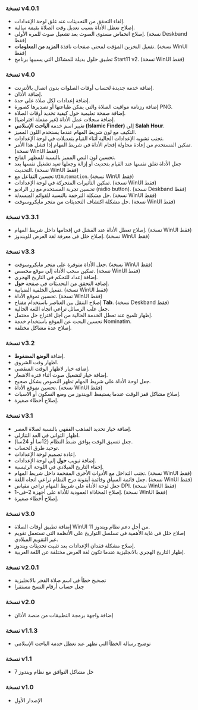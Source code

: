 ﻿### نسخة v4.0.1

- إلغاء التحقق من التحديثات عند غلق لوحة الإعدادات.
- إصلاح تعطل الأداة بسبب تعديل وقت الصلاة بقيمة سالبة.
- إصلاح انخفاض مستوى الصوت بعد تشغيل صوت للمرة الأولى. (نسخة Deskband فقط)
- تفعيل التخزين المؤقت لمحتى صفحات نافذة **المزيد من المعلومات**. (نسخة WinUI فقط)
- تطبيق حلول بديلة للمشاكل التي يسببها برنامج Start11 v2. (نسخة WinUI فقط)

### نسخة v4.0

- إضافة خدمة جديدة لحساب أوقات الصلوات بدون اتصال بالأنترنت.
- إضافة الأذان.
- إضافة إعدادات لكل صلاة على حدة.
- إضافة رزنامة مواقيت الصلاة والتي يمكن طباعتها أو تصديرها كصورة PNG.
- إضافة صفحة تعليمية حول كيفية تحديد أوقات الصلاة.
- إضافة سجلات عمل الأداة (غير مفعلة افتراضيا).
- تغيير اسم خدمة **الباحث الإسلامي (Islamic Finder)** إلى **Salah Hour**.
- التكيف مع لون شريط المهام عندما يستحدم اللون المميز.
- تجنب تشويه الإعدادات الحالية أثناء القيام بتعديلات في لوحة الإعدادات.
- تمكين المستخدم من إعادة محاولة إقحام الأداة في شريط المهام إذا فشل هذا الأمر. (نسخة WinUI فقط)
- تحسين لون النص المميز بالنسبة للمظهر الفاتح.
- جعل الأداة تغلق نفسها عند القيام بتحديث أو إزالة وجعلها تعيد تشغيل نفسها بعد التحديث. (نسخة WinUI فقط)
- تحسين التفاعل مع `UIAutomation`. (نسخة WinUI فقط)
- تمكين التأثيرات المتحركة في لوحة الإعدادات. (نسخة WinUI فقط)
- تحسين تجربة المستخدم مع زر الراديو (radio button). (نسخة Deskband فقط)
- حل مشكلة الترجمة بالنسبة للقوائم المنسدلة. (نسخة WinUI فقط)
- حل مشكلة اكتشاف التحديثات من متجر مايكروسوفت. (نسخة WinUI فقط)

### نسخة v3.3.1

- إصلاح تعطل الأداة عند الفشل في إقحامها داخل شريط المهام. (نسخة WinUI فقط)
- إصلاح خلل في معرفة لغة العرض للويندوز. (نسخة WinUI فقط)

### نسخة v3.3

- جعل الأداة متوفرة على متجر مايكروسوفت. (نسخة WinUI فقط)
- تمكين سحب الأداة إلى موقع مخصص. (نسخة WinUI فقط)
- إضافة إعداد للتحكم في التاريخ الهجري.
- إضافة التحقق من التحديثات في صفحة **حول**.
- تفعيل الخلفية الضبابية. (نسخة WinUI فقط)
- تحسين تموقع الأداة. (نسخة WinUI فقط)
- إصلاح التنقل بين العناصر باستخدام مفتاح **Tab**. (نسخة Deskband فقط)
- جعل علب الرسائل تراعي اتجاه اللغة الحالية.
- إظهار تلميح عند تعطل الخدمة الحالية من أجل اقتراح حل محتمل.
- تحسين البحث عن الموقع باستخدام خدمة Nominatim.
- إصلاح عدة مشاكل مختلفة.

### نسخة v3.2

- إضافة **الوضع المضغوط**.
- اظهار وقت الشروق.
- إضافة خيار لاظهار الوقت المنقضي.
- إضافة خيار لتشغيل صوت أثناء فترة الاشعار.
- جعل لوحة الأداة على شريط المهام تظهر النصوص بشكل صحيح.
- تحسين تموقع الأداة. (نسخة WinUI فقط)
- إصلاح مشاكل قفز الوقت عندما يستيقظ الويندوز من وضع السكون أو الاسبات.
- إصلاح أخطاء صغيرة.

### نسخة v3.1

- إضافة خيار تحديد المذهب الفقهي بالنسبة لصلاة العصر.
- اظهار الثواني في العد التنازلي.
- جعل تنسيق الوقت يوافق ضبط النظام (12سا أو 24سا).
- توحيد طرق الحساب.
- إعادة تصميم لوحة الإعدادات.
- إضافة تبويب **حول** إلى لوحة الإعدادات.
- إخفاء التاريخ الميلادي في اللوحة الرئيسية.
- تجنب التداخل مع الأدوات الأخرى المقحمة داخل شريط المهام. (نسخة WinUI فقط)
- جعل قائمة السياق وقائمة أيقونة درج النظام تراعي اتجاه اللغة. (نسخة WinUI فقط)
- جعل لوحة الأداة على شريط المهام تراعي مقياس DPI. (نسخة WinUI فقط)
- إصلاح المحاذاة العمودية للأداة على أجهزة 2-في-1. (نسخة WinUI فقط)
- إصلاح أخطاء صغيرة.

### نسخة v3.0

- إضافة تطبيق أوقات الصلاة WinUI من أجل دعم نظام ويندوز 11.
- إصلاح خلل في غاية الأهمية في تسلسل التواريخ على الأنظمة التي تستعمل تقويم غير التقويم الميلادي.
- إصلاح مشكلة فقدان الإعدادات بعد تثبيت تحديثات ويندوز.
- إظهار التاريخ الهجري بالانجليزية عندما تكون لغة العرض مختلفة عن اللغة العربية.

### نسخة v2.0.1

- تصحيح خطأ في اسم صلاة الفجر بالانجليزية
- جعل حساب أرقام النسخ مستقرا

### نسخة v2.0

- إضافة واجهة برمجة التطبيقات من منصة الأذان

### نسخة v1.1.3

- توضيح رسالة الخطأ التي تظهر عند تعطل خدمة الباحث الإسلامي

### نسخة v1.1

- حل مشاكل التوافق مع نظام ويندوز 7

### نسخة v1.0

- الإصدار الأول